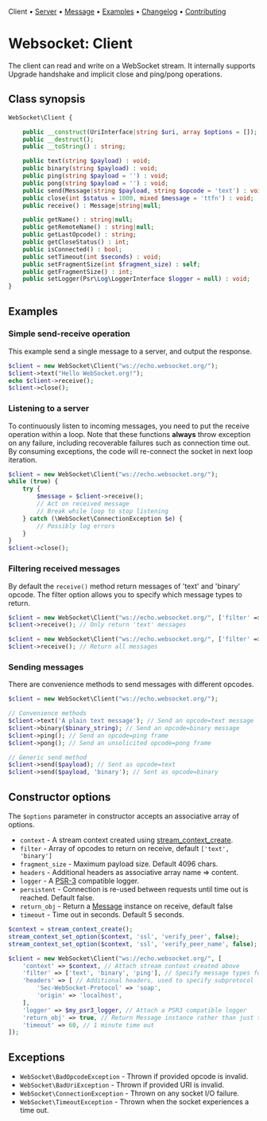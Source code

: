 Client • [Server](Server.md) • [Message](Message.md) • [Examples](Examples.md) • [Changelog](Changelog.md) • [Contributing](Contributing.md)

# Websocket: Client

The client can read and write on a WebSocket stream.
It internally supports Upgrade handshake and implicit close and ping/pong operations.

##  Class synopsis

```php
WebSocket\Client {

    public __construct(UriInterface|string $uri, array $options = []);
    public __destruct();
    public __toString() : string;

    public text(string $payload) : void;
    public binary(string $payload) : void;
    public ping(string $payload = '') : void;
    public pong(string $payload = '') : void;
    public send(Message|string $payload, string $opcode = 'text') : void;
    public close(int $status = 1000, mixed $message = 'ttfn') : void;
    public receive() : Message|string|null;

    public getName() : string|null;
    public getRemoteName() : string|null;
    public getLastOpcode() : string;
    public getCloseStatus() : int;
    public isConnected() : bool;
    public setTimeout(int $seconds) : void;
    public setFragmentSize(int $fragment_size) : self;
    public getFragmentSize() : int;
    public setLogger(Psr\Log\LoggerInterface $logger = null) : void;
}
```

## Examples

### Simple send-receive operation

This example send a single message to a server, and output the response.

```php
$client = new WebSocket\Client("ws://echo.websocket.org/");
$client->text("Hello WebSocket.org!");
echo $client->receive();
$client->close();
```

### Listening to a server

To continuously listen to incoming messages, you need to put the receive operation within a loop.
Note that these functions **always** throw exception on any failure, including recoverable failures such as connection time out.
By consuming exceptions, the code will re-connect the socket in next loop iteration.

```php
$client = new WebSocket\Client("ws://echo.websocket.org/");
while (true) {
    try {
        $message = $client->receive();
        // Act on received message
        // Break while loop to stop listening
    } catch (\WebSocket\ConnectionException $e) {
        // Possibly log errors
    }
}
$client->close();
```

### Filtering received messages

By default the `receive()` method return messages of 'text' and 'binary' opcode.
The filter option allows you to specify which message types to return.

```php
$client = new WebSocket\Client("ws://echo.websocket.org/", ['filter' => ['text']]);
$client->receive(); // Only return 'text' messages

$client = new WebSocket\Client("ws://echo.websocket.org/", ['filter' => ['text', 'binary', 'ping', 'pong', 'close']]);
$client->receive(); // Return all messages
```

### Sending messages

There are convenience methods to send messages with different opcodes.
```php
$client = new WebSocket\Client("ws://echo.websocket.org/");

// Convenience methods
$client->text('A plain text message'); // Send an opcode=text message
$client->binary($binary_string); // Send an opcode=binary message
$client->ping(); // Send an opcode=ping frame
$client->pong(); // Send an unsolicited opcode=pong frame

// Generic send method
$client->send($payload); // Sent as opcode=text
$client->send($payload, 'binary'); // Sent as opcode=binary
```

## Constructor options

The `$options` parameter in constructor accepts an associative array of options.

* `context` - A stream context created using [stream_context_create](https://www.php.net/manual/en/function.stream-context-create).
* `filter` - Array of opcodes to return on receive, default `['text', 'binary']`
* `fragment_size` - Maximum payload size. Default 4096 chars.
* `headers` - Additional headers as associative array name => content.
* `logger` - A [PSR-3](https://www.php-fig.org/psr/psr-3/) compatible logger.
* `persistent` - Connection is re-used between requests until time out is reached. Default false.
* `return_obj` - Return a [Message](Message.md) instance on receive, default false
* `timeout` - Time out in seconds. Default 5 seconds.

```php
$context = stream_context_create();
stream_context_set_option($context, 'ssl', 'verify_peer', false);
stream_context_set_option($context, 'ssl', 'verify_peer_name', false);

$client = new WebSocket\Client("ws://echo.websocket.org/", [
    'context' => $context, // Attach stream context created above
    'filter' => ['text', 'binary', 'ping'], // Specify message types for receive() to return
    'headers' => [ // Additional headers, used to specify subprotocol
        'Sec-WebSocket-Protocol' => 'soap',
        'origin' => 'localhost',
    ],
    'logger' => $my_psr3_logger, // Attach a PSR3 compatible logger
    'return_obj' => true, // Return Message instance rather than just text
    'timeout' => 60, // 1 minute time out
]);
```

## Exceptions

* `WebSocket\BadOpcodeException` - Thrown if provided opcode is invalid.
* `WebSocket\BadUriException` - Thrown if provided URI is invalid.
* `WebSocket\ConnectionException` - Thrown on any socket I/O failure.
* `WebSocket\TimeoutException` - Thrown when the socket experiences a time out.
